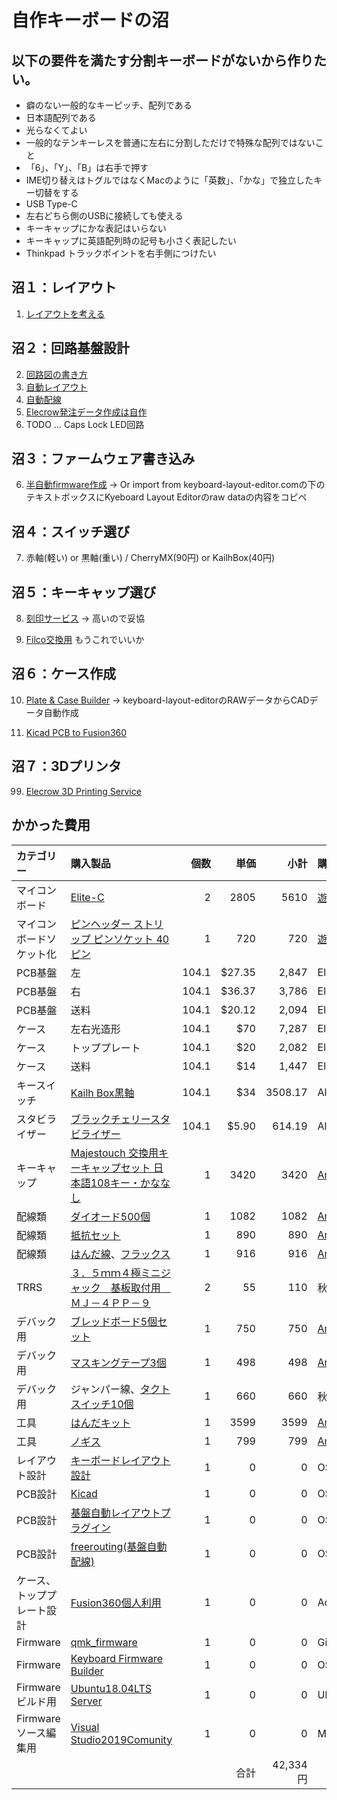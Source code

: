 # 自作キーボードの沼

## 以下の要件を満たす分割キーボードがないから作りたい。

* 癖のない一般的なキーピッチ、配列である
* 日本語配列である
* 光らなくてよい
* 一般的なテンキーレスを普通に左右に分割しただけで特殊な配列ではないこと
* 「6」、「Y」、「B」は右手で押す
* IME切り替えはトグルではなくMacのように「英数」、「かな」で独立したキー切替をする
* USB Type-C
* 左右どちら側のUSBに接続しても使える
* キーキャップにかな表記はいらない
* キーキャップに英語配列時の記号も小さく表記したい
* Thinkpad トラックポイントを右手側につけたい

## 沼１：レイアウト
1. [レイアウトを考える](http://www.keyboard-layout-editor.com/)

## 沼２：回路基盤設計
2. [回路図の書き方](https://www.youtube.com/watch?v=dNfaLM5PUVM&list=PLKe0_8RR2yrSu2fZAs2D8_bfYQ3JGBO-w)
3. [自動レイアウト](https://github.com/yskoht/keyboard-layouter)
4. [自動配線](https://freerouting.mihosoft.eu/)
5. [Elecrow発注データ作成は自作](https://github.com/kirin123kirin/keyboard/blob/main/pcb/basic_L/garbar.py)
6. TODO ... Caps Lock LED回路

## 沼３：ファームウェア書き込み
6. [半自動firmware作成](https://kbfirmware.com/)
   -> Or import from keyboard-layout-editor.comの下のテキストボックスにKyeboard Layout Editorのraw dataの内容をコピペ

## 沼４：スイッチ選び
7. 赤軸(軽い) or 黒軸(重い) / CherryMX(90円) or KailhBox(40円)

## 沼５：キーキャップ選び
8. [刻印サービス](https://yushakobo.jp/keycap-laser-marking/)
  -> 高いので妥協

9. [Filco交換用](https://www.diatec.co.jp/shop/det.php?prod_c=3716) もうこれでいいか


## 沼６：ケース作成
10. [Plate & Case Builder](http://builder.swillkb.com/)
  -> keyboard-layout-editorのRAWデータからCADデータ自動作成

11. [Kicad PCB to Fusion360](https://garchiving.com/output-3d-model-with-kicad/)

## 沼７：3Dプリンタ
99. [Elecrow 3D Printing Service](https://www.elecrow.com/3d-printing-service.html)


## かかった費用

| カテゴリー     	| 購入製品                                                      	| 個数  	| 単価    	| 小計     	| 購入店                	|
| :---------------- | :---------------------------------------------------------------  | -------:  | --------: | --------: | :-----------------------  |
| マイコンボード 	| [Elite-C](https://yushakobo.jp/shop/elite-c/)                   	| 2     	| 2805    	| 5610     	| [遊舎工房](https://yushakobo.jp/shop/elite-c/)              	|
| マイコンボードソケット化 	| [ピンヘッダー ストリップ ピンソケット 40ピン](https://amzn.to/2Ml5kjq)                   	| 1     	| 720    	| 720     	| [遊舎工房](https://yushakobo.jp/shop/elite-c/)              	|
| PCB基盤        	| 左                                                            	| 104.1 	| $27.35  	| 2,847 	| ElecrowPCB            	|
| PCB基盤        	| 右                                                            	| 104.1 	| $36.37  	| 3,786 	| ElecrowPCB            	|
| PCB基盤        	| 送料                                                          	| 104.1 	| $20.12  	| 2,094 	| ElecrowPCB            	|
| ケース         	| 左右光造形                                                      	| 104.1 	| $70     	| 7,287   	| Elecrow3DPrintService 	|
| ケース         	| トッププレート                                                	| 104.1 	| $20     	| 2,082   	| Elecrow3DPrintService 	|
| ケース         	| 送料                                                          	| 104.1 	| $14     	| 1,447  	| Elecrow3DPrintService 	|
| キースイッチ   	| [Kailh Box黒軸](https://amzn.to/3h1IFUD)                                                 	| 104.1 	| $34     	| 3508.17  	| Aliexpress            	|
| スタビライザー 	| [ブラックチェリースタビライザー](https://ja.aliexpress.com/item/32831318362.html?spm=a2g0s.9042311.0.0.46c54c4d9BF958)                                                           	| 104.1 	| $5.90   	| 614.19   	| Aliexpress            	|
| キーキャップ   	| [Majestouch 交換用キーキャップセット 日本語108キー・かななし](https://amzn.to/37BaPCG) 	| 1     	| 3420    	| 3420     	| [Amazon](https://amzn.to/37BaPCG)	|
| 配線類         	| [ダイオード500個](https://amzn.to/2Wz1wNc)                                               	| 1     	| 1082    	| 1082     	| [Amazon](https://amzn.to/2Wz1wNc)                	|
| 配線類         	| [抵抗セット](https://amzn.to/3nESg6m)                                                    	| 1     	| 890     	| 890      	| [Amazon](https://amzn.to/3nESg6m)                	|
| 配線類         	| [はんだ線](https://amzn.to/3mBjyJs)、[フラックス](https://amzn.to/3p1iNLk)                                          	| 1     	| 916     	| 916      	| [Amazon](https://amzn.to/3p1iNLk)                	|
| TRRS           	| [３．５ｍｍ４極ミニジャック　基板取付用　ＭＪ－４ＰＰ－９](https://akizukidenshi.com/catalog/g/gC-06070/)      	| 2     	| 55      	| 110      	| 秋月通商              	|
| デバック用     	| [ブレッドボード5個セット](https://amzn.to/3nD7uZn)                                       	| 1     	| 750     	| 750      	| [Amazon](https://amzn.to/3nD7uZn)                	|
| デバック用     	| [マスキングテープ3個](https://amzn.to/2J5NEa9)                                           	| 1     	| 498     	| 498      	| [Amazon](https://amzn.to/2J5NEa9)                	|
| デバック用     	| ジャンパー線、[タクトスイッチ10個](https://amzn.to/3mDJrrU)                              	| 1     	| 660     	| 660      	| 秋月通商,[Amazon](https://amzn.to/3mDJrrU)              	|
| 工具           	| [はんだキット](https://amzn.to/2WwUdWA)                                                  	| 1     	| 3599    	| 3599     	| [Amazon](https://amzn.to/2WwUdWA)                	|
| 工具           	| [ノギス](https://amzn.to/3mIHx9L)                                	| 1     	| 799    	| 799     	| [Amazon](https://amzn.to/3mIHx9L)	|
| レイアウト設計        	| [キーボードレイアウト設計](http://www.keyboard-layout-editor.com/)                                                         	| 1     	| 0       	| 0        	| OSS             	|
| PCB設計        	| [Kicad](https://kicad.org/)                                                         	| 1     	| 0       	| 0        	| OSS             	|
| PCB設計        	| [基盤自動レイアウトプラグイン](https://github.com/yskoht/keyboard-layouter)                                                         	| 1     	| 0       	| 0        	| OSS             	|
| PCB設計        	| [freerouting(基盤自動配線)](https://github.com/freerouting/freerouting)                                                         	| 1     	| 0       	| 0        	| OSS             	|
| ケース、トッププレート設計     	| [Fusion360個人利用](https://www.autodesk.co.jp/products/fusion-360/overview)                                                 	| 1     	| 0       	| 0        	| Adobe                 	|
| Firmware       	| [qmk_firmware](https://github.com/qmk/qmk_firmware)                                                  	| 1     	| 0       	| 0        	| Github                	|
| Firmware       	| [Keyboard Firmware Builder](https://kbfirmware.com/)                                                         	| 1     	| 0       	| 0        	| OSS             	|
| Firmwareビルド用 	| [Ubuntu18.04LTS Server](http://ftp.riken.jp/Linux/ubuntu-releases/18.04/)                                                	| 1     	| 0       	| 0        	| Ubuntu                	|
| Firmwareソース編集用	| [Visual Studio2019Comunity](https://visualstudio.microsoft.com/ja/downloads/)                                   	| 1     	| 0       	| 0        	| MicroSoft             	|
|                	|                                                               	|       	| 合計    	| 42,334円	| 